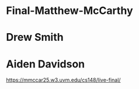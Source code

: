 # Final-Matthew-McCarthy
# Drew Smith
# Aiden Davidson
https://mmccar25.w3.uvm.edu/cs148/live-final/
